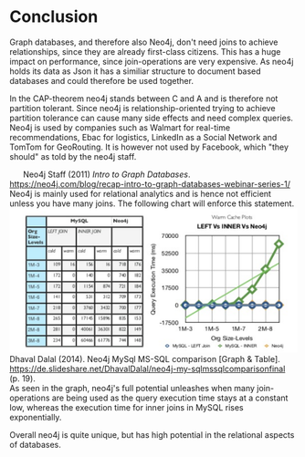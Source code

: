 # Conclusion

<!--- 
- no joins needed to achive relationships
- similar structure to other document based dbs => parallel/synced/hybrid usage possible (mongodb)
- CAP => CA ( relation oriented -> many side effects, complex queries )
- used by Wallmart (real-time recommandation), Ebay (logistics), LinkedIn (Social Network), TomTom (Geo Routing), !Facebook
- manly relational analytics -> not performant until you have many joins (https://de.slideshare.net/DhavalDalal/neo4j-my-sqlmssqlcomparisonfinal p.19)
- auto index popular nodes by time (http://addisonlee.azurewebsites.net/neo4j-vs-mysql-vs-mongodb/)

=> unique and awesome 
-->

Graph databases, and therefore also Neo4j, don't need joins to achieve relationships, since they are already first-class citizens. This has a huge impact on performance, since join-operations are very expensive.
As neo4j holds its data as Json it has a similiar structure to document based databases and could therefore be used together. 

In the CAP-theorem neo4j stands between C and A and is therefore not partition tolerant. Since neo4j is relationship-oriented trying to achieve partition tolerance can cause many side effects and need complex queries.
Neo4j is used by companies such as Walmart for real-time recommendations, Ebac for logistics, LinkedIn as a Social Network and TomTom for GeoRouting. It is however not used by Facebook, which "they should" as told by the neo4j staff.<br>
<!---
Kein richtiges Zitat, wie einbinden?
-->
&nbsp;&nbsp;&nbsp;&nbsp;&nbsp;&nbsp;Neo4j Staff (2011) *Intro to Graph Databases*. https://neo4j.com/blog/recap-intro-to-graph-databases-webinar-series-1/
Neo4j is mainly used for relational analytics and is hence not efficient unless you have many joins. The following chart will enforce this statement.<br>
![neo4j sql comparison](/paper/images/neo4j_joins.PNG)<br>
Dhaval Dalal (2014). Neo4j MySql MS-SQL comparison [Graph & Table]. https://de.slideshare.net/DhavalDalal/neo4j-my-sqlmssqlcomparisonfinal (p. 19).<br>
As seen in the graph, neo4j's full potential unleashes when many join-operations are being used as the query execution time stays at a constant low, whereas the execution time for inner joins in MySQL rises exponentially.

Overall neo4j is quite unique, but has high potential in the relational aspects of databases.
